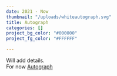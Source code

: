 ```yaml
---
date: 2021 - Now
thumbnail: "/uploads/whiteautograph.svg"
title: Autograph
categories: []
project_bg_color: "#000000"
project_fg_color: "#FFFFFF"

---
```

Will add details.   
For now [Autograph](https://autograph.io "Autograph.io home page")